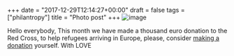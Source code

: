 +++
date = "2017-12-29T12:14:27+00:00"
draft = false
tags = ["philantropy"]
title = "Photo post"
+++
![image](/img/2017-12-29-photo-post/169d7483121b7f81ce112c45ca5115ecbc7f555cb38bfe38696e69b62cdaf01f.png)

Hello everybody, This month we have made a thousand euro donation to the Red Cross, to help refugees arriving in Europe, please, consider [making a donation](https://soutenir.croix-rouge.fr/) yourself. With LOVE 
